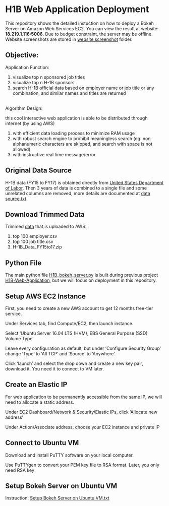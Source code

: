 # H1B Web Application Deployment
This repository shows the detailed instuction on how to deploy a Bokeh Server on Amazon Web Services EC2.
You can view the result at website: **18.219.1.116:5006**. Due to budget constraint, the server may be offline.
Website screenshots are stored in [website screenshot](https://github.com/sxl5507/H1B-Web-Application-Deployment.git) folder.

## Objective:
Application Function:
1. visualize top n sponsored job titles
2. visualize top n H-1B sponsors
3. search H-1B official data based on employer name or job title or any combination, and similar names and titles are returned

<br />
Algorithm Design:

this cool interactive web application is able to be distributed through internet (by using AWS)
1. with efficient data loading process to minimize RAM usage
2. with robust search engine to prohibit meaningless search (eg. non alphanumeric characters are skipped, and search with space is not allowed)
3. with instructive real time message/error


## Original Data Source
H-1B data (FY15 to FY17) is obtained directly from [United States Department of Labor](https://www.foreignlaborcert.doleta.gov/performancedata.cfm). Then 3 years of data is combined to a single file and some unrelated columns are removed, more details are documented at [data source.txt](https://github.com/sxl5507/H1B-Web-Application.git).


## Download Trimmed Data
Trimmed [data](https://github.com/sxl5507/H1B-Web-Application.git) that is uploaded to AWS:
1. top 100 employer.csv
2. top 100 job title.csv
3. H-1B_Data_FY15to17.zip


## Python File
The main python file [H1B_bokeh_server.py]( https://github.com/sxl5507/H1B-Web-Application-Deployment.git) is built during previous project [H1B-Web-Application]( https://github.com/sxl5507/H1B-Web-Application.git), but we will focus on deployment in this repository.


## Setup AWS EC2 Instance
First, you need to create a new AWS account to get 12 months free-tier service. 

Under Services tab, find Compute/EC2, then launch instance.

Select ‘Ubuntu Server 16.04 LTS (HVM), EBS General Purpose (SSD) Volume Type’

Leave every configuration as default, but under ‘Configure Security Group’ change ‘Type’ to ‘All TCP’ and ‘Source’ to ‘Anywhere’.

Click ‘launch’ and select the drop down and create a new key pair, download it. You need it to connect to VM later.


## Create an Elastic IP
For web application to be permanently accessible from the same IP, we will need to allocate a static address. 

Under EC2 Dashboard/Network & Security/Elastic IPs, click ‘Allocate new address’

Under Action/Associate address, choose your EC2 instance and private IP


## Connect to Ubuntu VM
Download and install PuTTY software on your local computer.

Use PuTTYgen to convert your PEM key file to RSA format. Later, you only need RSA key


## Setup Bokeh Server on Ubuntu VM
Instruction: [Setup Bokeh Server on Ubuntu VM.txt](https://github.com/sxl5507/H1B-Web-Application-Deployment.git)


